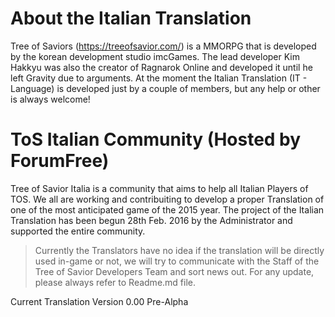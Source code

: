 # About the Italian Translation
Tree of Saviors (https://treeofsavior.com/) is a MMORPG that is developed by the korean development studio imcGames. The lead developer Kim Hakkyu was also the creator of Ragnarok Online and developed it until he left Gravity due to arguments.
At the moment the Italian Translation (IT - Language) is developed just by a couple of members, but any help or other is always welcome!

# ToS Italian Community (Hosted by ForumFree) 
Tree of Savior Italia is a community that aims to help all Italian Players of TOS. We all are working and contribuiting to develop a proper Translation of one of the most anticipated game of the 2015 year.
The project of the Italian Translation has been begun 28th Feb. 2016 by the Administrator and supported the entire community.

> Currently the Translators have no idea if the translation will be directly used in-game or not, we will try to communicate with the Staff of the Tree of Savior Developers Team and sort news out.
> For any update, please always refer to Readme.md file.



Current Translation Version 0.00 Pre-Alpha
